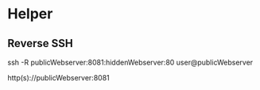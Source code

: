 # Helper

## Reverse SSH
ssh -R publicWebserver:8081:hiddenWebserver:80 user@publicWebserver

http(s)://publicWebserver:8081
